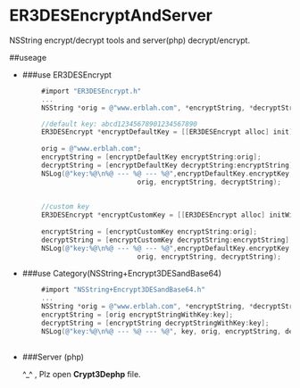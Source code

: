 ER3DESEncryptAndServer
======================

NSString encrypt/decrypt tools  and server(php) decrypt/encrypt.

##useage

 * ###use ER3DESEncrypt

	
```Objective-C
		#import "ER3DESEncrypt.h"
		...
		NSString *orig = @"www.erblah.com", *encryptString, *decryptString, *key = @"I love you.";

    	//default key: abcd12345678901234567890
    	ER3DESEncrypt *encryptDefaultKey = [[ER3DESEncrypt alloc] init];
    
    	orig = @"www.erblah.com";
    	encryptString = [encryptDefaultKey encryptString:orig];
    	decryptString = [encryptDefaultKey decryptString:encryptString];
    	NSLog(@"key:%@\n%@ --- %@ --- %@",encryptDefaultKey.encryptKey, 
    							orig, encryptString, decryptString);
    
    
    	//custom key
    	ER3DESEncrypt *encryptCustomKey = [[ER3DESEncrypt alloc] initWithKey:key];
    
    	encryptString = [encryptCustomKey encryptString:orig];
    	decryptString = [encryptCustomKey decryptString:encryptString];
    	NSLog(@"key:%@\n%@ --- %@ --- %@",encryptDefaultKey.encryptKey, 
    							orig, encryptString, decryptString);
```


 * ###use Category(NSString+Encrypt3DESandBase64)
 
 
```Objective-C
		#import "NSString+Encrypt3DESandBase64.h"
		...
		NSString *orig = @"www.erblah.com", *encryptString, *decryptString, *key = @"I love you.";
		encryptString = [orig encryptStringWithKey:key];
    	decryptString = [encryptString decryptStringWithKey:key];
   		NSLog(@"key:%@\n%@ --- %@ --- %@", key, orig, encryptString, decryptString);
   		
```
   		
   		
   		
 * ###Server (php)
 
 	^_^ , Plz open **Crypt3Dephp** file.